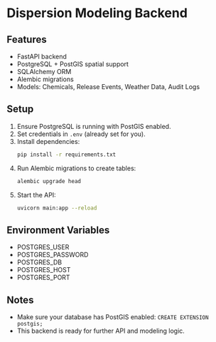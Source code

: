 # Dispersion Modeling Backend

## Features
- FastAPI backend
- PostgreSQL + PostGIS spatial support
- SQLAlchemy ORM
- Alembic migrations
- Models: Chemicals, Release Events, Weather Data, Audit Logs

## Setup
1. Ensure PostgreSQL is running with PostGIS enabled.
2. Set credentials in `.env` (already set for you).
3. Install dependencies:
   ```sh
   pip install -r requirements.txt
   ```
4. Run Alembic migrations to create tables:
   ```sh
   alembic upgrade head
   ```
5. Start the API:
   ```sh
   uvicorn main:app --reload
   ```

## Environment Variables
- POSTGRES_USER
- POSTGRES_PASSWORD
- POSTGRES_DB
- POSTGRES_HOST
- POSTGRES_PORT

## Notes
- Make sure your database has PostGIS enabled: `CREATE EXTENSION postgis;`
- This backend is ready for further API and modeling logic.
